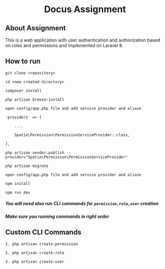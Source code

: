 <h1 align="center">Docus Assignment</h1>

## About Assignment

This is a web application with user authentication and authorization based on roles and permissions and implemented on Laravel 8.

## How to run

`git clone <repository>`

`cd <new created directory>`

`composer install`

`php artisan breeze:install`

`open config/app.php file and add service provider and aliase`

```
'providers' => [

	....

	Spatie\Permission\PermissionServiceProvider::class,

],
```

`php artisan vendor:publish --provider="Spatie\Permission\PermissionServiceProvider"`

`php artisan migrate`

`open config/app.php file and add service provider and aliase`

`npm install`

`npm run dev`

##### You will need also run CLI commands for `permission,role,user` creation

##### Make sure you running commands in right order


## Custom CLI Commands

`1. php artisan create:permission`

`2. php artisan create:role`

`3. php artisan create:user`
